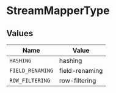 # StreamMapperType


## Values

| Name             | Value            |
| ---------------- | ---------------- |
| `HASHING`        | hashing          |
| `FIELD_RENAMING` | field-renaming   |
| `ROW_FILTERING`  | row-filtering    |
